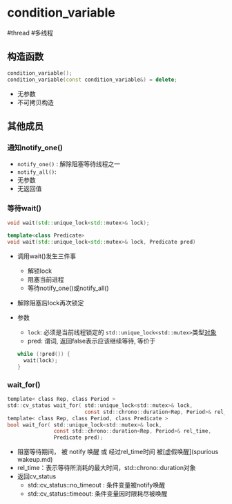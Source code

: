 # condition_variable

#thread #多线程

## 构造函数
```c++
condition_variable();
condition_variable(const condition_variable&) = delete;
```
- 无参数
- 不可拷贝构造

## 其他成员

### 通知notify_one()
- `notify_one()` : 解除阻塞等待线程之一
- `notify_all()`: 
- 无参数
- 无返回值
  
### 等待wait()

```c++
void wait(std::unique_lock<std::mutex>& lock);

template<class Predicate> 
void wait(std::unique_lock<std::mutex>& lock, Predicate pred)
```

- 调用wait()发生三件事
  - 解锁lock 
  - 阻塞当前进程 
  - 等待notify_one()或notify_all()
- 解除阻塞后lock再次锁定
- 参数
  - `lock`:  必须是当前线程锁定的 `std::unique_lock<std::mutex>`类型[对象](std-unique-lock.md)
  - pred:  谓词, 返回false表示应该继续等待, 等价于
  
  ```c++
  while (!pred()) {
    wait(lock);
  }
  ```

### wait_for()

```c
template< class Rep, class Period >
std::cv_status wait_for( std::unique_lock<std::mutex>& lock,
                         const std::chrono::duration<Rep, Period>& rel_time);
template< class Rep, class Period, class Predicate >
bool wait_for( std::unique_lock<std::mutex>& lock,
               const std::chrono::duration<Rep, Period>& rel_time,
               Predicate pred);
```

- 阻塞等待期间， 被 notify 唤醒 或 经过rel_time时间 被[虚假唤醒](spurious wakeup.md)
- rel_time：表示等待所消耗的最大时间，std::chrono::duration对象
- 返回cv_status
  - std::cv_status::no_timeout : 条件变量被notify唤醒
  - std::cv_status::timeout: 条件变量因时限耗尽被唤醒
